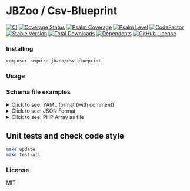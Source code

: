 # JBZoo / Csv-Blueprint

[![CI](https://github.com/JBZoo/Csv-Blueprint/actions/workflows/main.yml/badge.svg?branch=master)](https://github.com/JBZoo/Csv-Blueprint/actions/workflows/main.yml?query=branch%3Amaster)    [![Coverage Status](https://coveralls.io/repos/github/JBZoo/Csv-Blueprint/badge.svg?branch=master)](https://coveralls.io/github/JBZoo/Csv-Blueprint?branch=master)    [![Psalm Coverage](https://shepherd.dev/github/JBZoo/Csv-Blueprint/coverage.svg)](https://shepherd.dev/github/JBZoo/Csv-Blueprint)    [![Psalm Level](https://shepherd.dev/github/JBZoo/Csv-Blueprint/level.svg)](https://shepherd.dev/github/JBZoo/Csv-Blueprint)    [![CodeFactor](https://www.codefactor.io/repository/github/jbzoo/csv-blueprint/badge)](https://www.codefactor.io/repository/github/jbzoo/csv-blueprint/issues)    
[![Stable Version](https://poser.pugx.org/jbzoo/csv-blueprint/version)](https://packagist.org/packages/jbzoo/csv-blueprint/)    [![Total Downloads](https://poser.pugx.org/jbzoo/csv-blueprint/downloads)](https://packagist.org/packages/jbzoo/csv-blueprint/stats)    [![Dependents](https://poser.pugx.org/jbzoo/csv-blueprint/dependents)](https://packagist.org/packages/jbzoo/csv-blueprint/dependents?order_by=downloads)    [![GitHub License](https://img.shields.io/github/license/jbzoo/csv-blueprint)](https://github.com/JBZoo/Csv-Blueprint/blob/master/LICENSE)




### Installing

```sh
composer require jbzoo/csv-blueprint
```


### Usage


### Schema file examples

<details>
  <summary>Click to see: YAML format (with comment)</summary>

```yml
# It's a full example of the CSV schema file in YAML format.

csv_structure: # Here are default values. You can skip this section if you don't need to override the default values
  header: true                          # If the first row is a header. If true, name of each column is required
  delimiter: ,                          # Delimiter character in CSV file
  quote_char: \                         # Quote character in CSV file
  enclosure: "\""                       # Enclosure for each field in CSV file
  encoding: utf-8                       # Only utf-8, utf-16, utf-32 (Experimental)
  bom: false                            # If the file has a BOM (Byte Order Mark) at the beginning (Experimental)

columns:
  - name: "csv_header_name"             # Any custom name of the column in the CSV file (first row). Required if "csv_structure.header" is true.
    description: "Lorem ipsum"          # Optional. Description of the column. Not used in the validation process.
    rules:
      # You can use the rules in any combination. Or not use any of them.
      # They are grouped below simply for ease of navigation and reading.
      # If you see the value for the rule is "true" - that's just an enable flag.
      # In other cases, these are rule parameters.

      # General rules
      not_empty: true                   # Value is not empty string. Ignore spaces.
      exact_value: Some string          # Case-sensitive. Exact value for string in the column
      allow_values: [ y, n, "" ]        # Strict set of values that are allowed. Case-sensitive.

      # Strings only
      regex: /^[\d]{2}$/                # Any valid regex pattern. See https://www.php.net/manual/en/reference.pcre.pattern.syntax.php
      min_length: 1                     # Integer only. Min length of the string with spaces
      max_length: 10                    # Integer only. Max length of the string with spaces
      only_trimed: true                 # Only trimed strings. Example: "Hello World" (not " Hello World ")
      only_lowercase: true              # String is only lower-case. Example: "hello world"
      only_uppercase: true              # String is only upper-case. Example: "HELLO WORLD"
      only_capitalize: true             # String is only capitalized. Example: "Hello World"

      # Deciaml and integer numbers
      min: 10                           # Can be integer or float, negative and positive
      max: 100.50                       # Can be integer or float, negative and positive
      precision: 2                      # Strict(!) number of digits after the decimal point

      # Dates
      date_format: Y-m-d                # See: https://www.php.net/manual/en/datetime.format.php
      min_date: "2000-01-02"            # See examples https://www.php.net/manual/en/function.strtotime.php
      max_date: "+1 day"                # See examples https://www.php.net/manual/en/function.strtotime.php

      # Specific formats
      is_bool: true                     # Allow only boolean values "true" and "false", case-insensitive
      is_int: true                      # Check format only. Can be negative and positive. Without any separators
      is_float: true                    # Check format only. Can be negative and positive. Dot as decimal separator
      is_ip: true                       # Only IPv4. Example: "127.0.0.1"
      is_url: true                      # Only URL format. Example: "https://example.com/page?query=string#anchor"
      is_email: true                    # Only email format. Example: "user@example.com"
      is_domain: true                   # Only domain name. Example: "example.com"
      is_uuid4: true                    # Only UUID4 format. Example: "550e8400-e29b-41d4-a716-446655440000"
      is_latitude: true                 # Can be integer or float. Example: 50.123456
      is_longitude: true                # Can be integer or float. Example: -89.123456
      cardinal_direction: true          # Valid cardinal direction. Examples: "N", "S", "NE", "SE", "none", ""
      usa_market_name: true             # Check if the value is a valid USA market name. Example: "New York, NY"

```

</details>

<details>
  <summary>Click to see: JSON Format</summary>

```json
{
    "csv_structure" : {
        "header"     : true,
        "delimiter"  : ",",
        "quote_char" : "\\",
        "enclosure"  : "\"",
        "encoding"   : "utf-8",
        "bom"        : false
    },
    "columns"       : [
        {
            "name"        : "csv_header_name",
            "description" : "Lorem ipsum",
            "rules"       : {
                "not_empty"          : true,
                "exact_value"        : "Some string",
                "allow_values"       : ["y", "n", ""],
                "regex"              : "\/^[\\d]{2}$\/",
                "min_length"         : 1,
                "max_length"         : 10,
                "only_trimed"        : true,
                "only_lowercase"     : true,
                "only_uppercase"     : true,
                "only_capitalize"    : true,
                "min"                : 10,
                "max"                : 100.5,
                "precision"          : 2,
                "date_format"        : "Y-m-d",
                "min_date"           : "2000-01-02",
                "max_date"           : "+1 day",
                "is_bool"            : true,
                "is_int"             : true,
                "is_float"           : true,
                "is_ip"              : true,
                "is_url"             : true,
                "is_email"           : true,
                "is_domain"          : true,
                "is_uuid4"           : true,
                "is_latitude"        : true,
                "is_longitude"       : true,
                "cardinal_direction" : true,
                "usa_market_name"    : true
            }
        }
    ]
}

```

</details>


<details>
  <summary>Click to see: PHP Array as file</summary>

```php
<?php
declare(strict_types=1);

return [
    'csv_structure' => [
        'header'     => true,
        'delimiter'  => ',',
        'quote_char' => '\\',
        'enclosure'  => '"',
        'encoding'   => 'utf-8',
        'bom'        => false,
    ],
    'columns' => [
        [
            'name'        => 'csv_header_name',
            'description' => 'Lorem ipsum',
            'rules'       => [
                'not_empty'          => true,
                'exact_value'        => 'Some string',
                'allow_values'       => ['y', 'n', ''],
                'regex'              => '/^[\\d]{2}$/',
                'min_length'         => 1,
                'max_length'         => 10,
                'only_trimed'        => true,
                'only_lowercase'     => true,
                'only_uppercase'     => true,
                'only_capitalize'    => true,
                'min'                => 10,
                'max'                => 100.5,
                'precision'          => 2,
                'date_format'        => 'Y-m-d',
                'min_date'           => '2000-01-02',
                'max_date'           => '+1 day',
                'is_bool'            => true,
                'is_int'             => true,
                'is_float'           => true,
                'is_ip'              => true,
                'is_url'             => true,
                'is_email'           => true,
                'is_domain'          => true,
                'is_uuid4'           => true,
                'is_latitude'        => true,
                'is_longitude'       => true,
                'cardinal_direction' => true,
                'usa_market_name'    => true,
            ],
        ],
    ],
];

```

</details>


## Unit tests and check code style
```sh
make update
make test-all
```


### License

MIT
